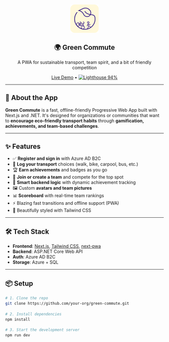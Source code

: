<p align="center">
  <img alt="App Icon" src="public/images/favicon/icon-512.png" width="90" />
</p>

<h2 align="center">🌍 Green Commute</h2>

<p align="center">A PWA for sustainable transport, team spirit, and a bit of friendly competition</p>

<p align="center">
  <a href="https://vickynygaard.github.io/Kortreist">Live Demo</a> • 
  <a href="https://web.dev/measure">
    <img alt="Lighthouse 94%" src="https://img.shields.io/badge/lighthouse-94%25-0FA36B.svg?logo=lighthouse&logoColor=white&style=flat-square" />
  </a>
</p>

---

## 🚀 About the App

**Green Commute** is a fast, offline-friendly Progressive Web App built with Next.js and .NET. It's designed for organizations or communities that want to **encourage eco-friendly transport habits** through **gamification, achievements, and team-based challenges**.

---

## ✨ Features

- ✅ **Register and sign in** with Azure AD B2C
- 🌱 **Log your transport** choices (walk, bike, carpool, bus, etc.)
- 🏆 **Earn achievements** and badges as you go
- 👥 **Join or create a team** and compete for the top spot
- 🧠 **Smart backend logic** with dynamic achievement tracking
- 🖼️ Custom **avatars and team pictures**
- 📊 **Scoreboard** with real-time team rankings
- ⚡️ Blazing fast transitions and offline support (PWA)
- 🎨 Beautifully styled with Tailwind CSS

---

## 🛠️ Tech Stack

- **Frontend**: [Next.js](https://nextjs.org/), [Tailwind CSS](https://tailwindcss.com/), [next-pwa](https://github.com/shadowwalker/next-pwa)
- **Backend**: ASP.NET Core Web API
- **Auth**: Azure AD B2C
- **Storage**: Azure + SQL

---

## 📦 Setup

```bash
# 1. Clone the repo
git clone https://github.com/your-org/green-commute.git

# 2. Install dependencies
npm install

# 3. Start the development server
npm run dev
